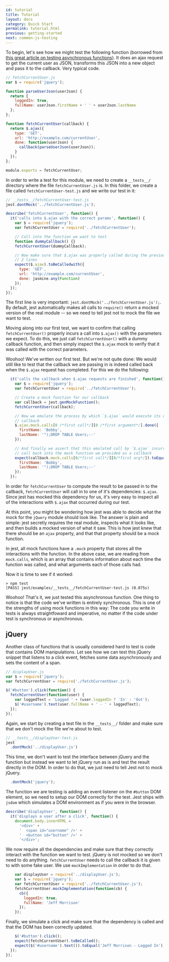 ```yaml
---
id: tutorial
title: Tutorial
layout: docs
category: Quick Start
permalink: tutorial.html
previous: getting-started
next: common-js-testing
---
```



To begin, let's see how we might test the following function (borrowed from [this great article on testing asynchronous functions](http://martinfowler.com/articles/asyncJS.html)). It does an ajax request to get the current user as JSON, transforms this JSON into a new object and pass it to the callback. Very typical code.

```javascript
// fetchCurrentUser.js
var $ = require('jquery');

function parseUserJson(userJson) {
  return {
    loggedIn: true,
    fullName: userJson.firstName + ' ' + userJson.lastName
  };
};

function fetchCurrentUser(callback) {
  return $.ajax({
    type: 'GET',
    url: 'http://example.com/currentUser',
    done: function(userJson) {
      callback(parseUserJson(userJson));
    }
  });
};

module.exports = fetchCurrentUser;
```

In order to write a test for this module, we need to create a `__tests__/`
directory where the file `fetchCurrentUser.js` is. In this folder, we create a
file called `fetchCurrentUser-test.js` and we write our test in it:

```javascript
// __tests__/fetchCurrentUser-test.js
jest.dontMock('../fetchCurrentUser.js');

describe('fetchCurrentUser', function() {
  it('calls into $.ajax with the correct params', function() {
    var $ = require('jquery');
    var fetchCurrentUser = require('../fetchCurrentUser');

    // Call into the function we want to test
    function dummyCallback() {}
    fetchCurrentUser(dummyCallback);

    // Now make sure that $.ajax was properly called during the previous
    // 2 lines
    expect($.ajax).toBeCalledwith({
      type: 'GET',
      url: 'http://example.com/currentUser',
      done: jasmine.any(Function)
    });
  });
});
```

The first line is very important: `jest.dontMock('../fetchCurrentUser.js');`.
By default, jest automatically makes all calls to `require()` return a mocked
version of the real module -- so we need to tell jest not to mock the file we 
want to test.

Moving along into our first test, we want to confirm that calling 
`fetchCurrentUser()` properly incurs a call into `$.ajax()` with the parameters
we expect. To do this, we just call `fetchCurrentUser()` with a dummy callback
function, and then simply inspect the `$.ajax` mock to verify that it was called
with the correct parameters.

Woohoo! We've written our first test. But we're not quite done: We would still
like to test that the callback we are passing in is indeed called back when the
`$.ajax` request has completed. For this we do the following:

```javascript
  it('calls the callback when $.ajax requests are finished', function() {
    var $ = require('jquery');
    var fetchCurrentUser = require('../fetchCurrentUser');

    // Create a mock function for our callback
    var callback = jest.genMockFunction();
    fetchCurrentUser(callback);

    // Now we emulate the process by which `$.ajax` would execute its own
    // callback
    $.ajax.mock.calls[0 /*first call*/][0 /*first argument*/].done({
      firstName: 'Bobby',
      lastName: '");DROP TABLE Users;--'
    });

    // And finally we assert that this emulated call by `$.ajax` incurred a 
    // call back into the mock function we provided as a callback
    expect(callback.mock.calls[0/*first call*/][0/*first arg*/]).toEqual({
      firstName: 'Bobby',
      lastName: '");DROP TABLE Users;--'
    });
  });
```

In order for `fetchCurrentUser` to compute the result to be passed in to the 
callback, `fetchCurrentUser` will call in to one of it's dependencies: `$.ajax`.
Since jest has mocked this dependency for us, it's very easy to inspect all of
the interactions with `$.ajax` that occurred during our test.

At this point, you might be wondering how jest was able to decide what the mock
for the `jQuery` module should look like. The answer is plain and simple: jest
secretly requires the real module, inspects what it looks like, and then builds 
a mocked version of what it saw. This is how jest knew that there should be an
`ajax` property, and that that property should be a mock function.

In jest, all mock functions have a `.mock` property that stores all the 
interactions with the function. In the above case, we are reading from 
`mock.calls`, which is an array that contains information about each time the 
function was called, and what arguments each of those calls had. 

Now it is time to see if it worked:

```
> npm test
[PASS] jest/examples/__tests__/fetchCurrentUser-test.js (0.075s)
```

Woohoo! That's it, we just tested this asynchronous function. One thing to 
notice is that the code we've written is entirely synchronous. This is one of 
the strengths of using mock functions in this way: The code you write in tests 
is always straightfoward and imperative, no matter if the code under test is
synchronous or asynchronous.


jQuery
------

Another class of functions that is usually considered hard to test is code that contains DOM manipulations. Let see how we can test this jQuery snippet that listens to a click event, fetches some data asynchronously and sets the content of a span.

```javascript
// displayUser.js
var $ = require('jquery');
var fetchCurrentUser = require('./fetchCurrentUser.js');

$('#button').click(function() {
  fetchCurrentUser(function(user) {
    var loggedText = 'Logged ' + (user.loggedIn ? 'In' : 'Out');
    $('#username').text(user.fullName + ' - ' + loggedText);
  });
});
```

Again, we start by creating a test file in the `__tests__/` folder and make sure that we don't mock the file we're about to test.

```javascript
// __tests__/displayUser-test.js
jest
  .dontMock('../displayUser.js')
```

This time, we don't want to test the interface between jQuery and the function but instead we want to let jQuery run as is and test the result directly in the DOM. In order to do that, we just need to tell Jest not to mock jQuery.

```javascript
  .dontMock('jquery');
```

The function we are testing is adding an event listener on the `#button` DOM element, so we need to setup our DOM correctly for the test. Jest ships with `jsdom` which simulates a DOM environment as if you were in the browser.

```javascript
describe('displayUser', function() {
  it('displays a user after a click', function() {
    document.body.innerHTML =
      '<div>' +
      '  <span id="username" />' +
      '  <button id="button" />' +
      '</div>';
```

We now require all the dependencies and make sure that they correctly interact with the function we want to test. jQuery is not mocked so we don't need to do anything. `fetchCurrentUser` needs to call the callback it is given to with some fake user. We use `mockImplementation` in order to do that.

```javascript
    var displayUser = require('../displayUser.js');
    var $ = require('jquery');
    var fetchCurrentUser = require('../fetchCurrentUser.js');
    fetchCurrentUser.mockImplementation(function(cb) {
      cb({
        loggedIn: true,
        fullName: 'Jeff Morrison'
      });
    });
```

Finally, we simulate a click and make sure that the dependency is called and that the DOM has been correctly updated.

```javascript
    $('#button').click();
    expect(fetchCurrentUser).toBeCalled();
    expect($('#username').text()).toEqual('Jeff Morrison - Logged In');
  });
});
```
